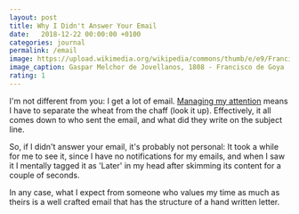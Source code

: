 ```yaml
---
layout: post
title: Why I Didn't Answer Your Email
date:   2018-12-22 00:00:00 +0100
categories: journal
permalink: /email
image: https://upload.wikimedia.org/wikipedia/commons/thumb/e/e9/Francisco_de_Goya_y_Lucientes_-_Gaspar_Melchor_de_Jovellanos.jpg/500px-Francisco_de_Goya_y_Lucientes_-_Gaspar_Melchor_de_Jovellanos.jpg
image_caption: Gaspar Melchor de Jovellanos, 1808 - Francisco de Goya
rating: 1
---
```

I'm not different from you: I get a lot of email. [Managing my attention](/deep-work) means I have to separate the wheat from the chaff (look it up). Effectively, it all comes down to who sent the email, and what did they write on the subject line.

So, if I didn't answer your email, it's probably not personal: It took a while for me to see it, since I have no notifications for my emails, and when I saw it I mentally tagged it as 'Later' in my head after skimming its content for a couple of seconds.

In any case, what I expect from someone who values my time as much as theirs is a well crafted email that has the structure of a hand written letter.
